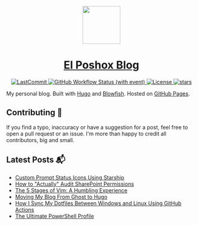<p align="center">
  <a href="https://elposhox.dev">
    <picture>
      <source media="(prefers-color-scheme: dark)" srcset="https://elposhox.dev/img/elposhox_logo_transparent.png">
      <img src="https://elposhox.dev/img/elposhox_logo_transparent.png" height="100">
    </picture>
    <h1 align="center">El Poshox Blog</h1>
  </a>
</p>

<p align="center">
  <a href="https://github.com/ElPoshox/blog/commit">
    <img alt="LastCommit" src="https://img.shields.io/github/last-commit/ElPoshox/blog/main?style=for-the-badge&logo=github&color=%237dcfff">
  </a>
  <a href="https://github.com/ElPoshox/blog/actions/workflows/publish.yml">
    <img alt="GitHub Workflow Status (with event)" src="https://img.shields.io/github/actions/workflow/status/ElPoshox/blog/publish.yml?style=for-the-badge&logo=github&color=%23bb9af7">
  </a>
  <a href="https://github.com/ElPoshox/blog/blob/main/LICENSE">
    <img alt="License" src="https://img.shields.io/github/license/ElPoshox/blog?style=for-the-badge&logo=github&color=%239ece6a">
  </a>
  <a href="https://github.com/ElPoshox/blog/stars">
    <img alt="stars" src="https://img.shields.io/github/stars/ElPoshox/blog?style=for-the-badge&logo=github&color=%23f7768e">
  </a>
</p>

My personal blog. Built with [Hugo](https://gohugo.io/) and [Blowfish](https://github.com/nunocoracao/blowfish). Hosted on [GitHub Pages](https://pages.github.com/).

## Contributing 🤝
If you find a typo, inaccuracy or have a suggestion for a post, feel free to open a pull request or an issue.
I'm more than happy to credit all contributors, big and small.

## Latest Posts 📬
<!-- BLOG-POST-LIST:START -->
- [Custom Prompt Status Icons Using Starship](https://elposhox.dev/dotfile-icons/)
- [How to &quot;Actually&quot; Audit SharePoint Permissions](https://elposhox.dev/sp-permissions-audit/)
- [The 5 Stages of Vim: A Humbling Experience](https://elposhox.dev/posts/vim-humbling/)
- [Moving My Blog From Ghost to Hugo](https://elposhox.dev/posts/hugo-blog/)
- [How I Sync My Dotfiles Between Windows and Linux Using GitHub Actions](https://elposhox.dev/how-i-sync-my-dotfiles-between-windows-and-linux-using-github-actions/)
- [The Ultimate PowerShell Profile](https://elposhox.dev/the-ultimate-powershell-profile/)
<!-- BLOG-POST-LIST:END -->